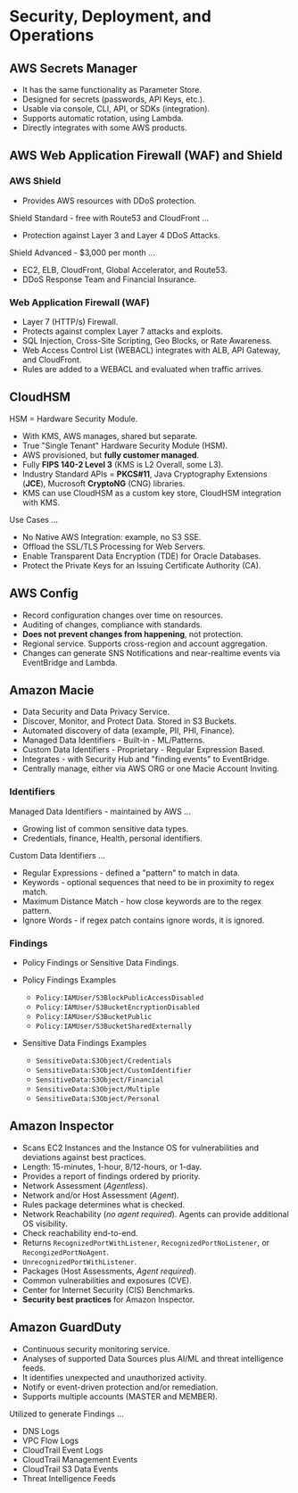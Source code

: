# Security, Deployment, and Operations

## AWS Secrets Manager

* It has the same functionality as Parameter Store.
* Designed for secrets (passwords, API Keys, etc.).
* Usable via console, CLI, API, or SDKs (integration).
* Supports automatic rotation, using Lambda.
* Directly integrates with some AWS products.

## AWS Web Application Firewall (WAF) and Shield

### AWS Shield

* Provides AWS resources with DDoS protection.

Shield Standard - free with Route53 and CloudFront ...

* Protection against Layer 3 and Layer 4 DDoS Attacks.

Shield Advanced - $3,000 per month ...

* EC2, ELB, CloudFront, Global Accelerator, and Route53.
* DDoS Response Team and Financial Insurance.

### Web Application Firewall (WAF)

* Layer 7 (HTTP/s) Firewall.
* Protects against complex Layer 7 attacks and exploits.
* SQL Injection, Cross-Site Scripting, Geo Blocks, or Rate Awareness.
* Web Access Control List (WEBACL) integrates with ALB, API Gateway, and CloudFront.
* Rules are added to a WEBACL and evaluated when traffic arrives.

## CloudHSM

HSM = Hardware Security Module.

* With KMS, AWS manages, shared but separate.
* True "Single Tenant" Hardware Security Module (HSM).
* AWS provisioned, but **fully customer managed**.
* Fully **FIPS 140-2 Level 3** (KMS is L2 Overall, some L3).
* Industry Standard APIs = **PKCS#11**, Java Cryptography Extensions (**JCE**), Mucrosoft **CryptoNG** (CNG) libraries.
* KMS can use CloudHSM as a custom key store, CloudHSM integration with KMS.

Use Cases ...

* No Native AWS Integration: example, no S3 SSE.
* Offload the SSL/TLS Processing for Web Servers.
* Enable Transparent Data Encryption (TDE) for Oracle Databases.
* Protect the Private Keys for an Issuing Certificate Authority (CA).

## AWS Config

* Record configuration changes over time on resources.
* Auditing of changes, compliance with standards.
* **Does not prevent changes from happening**, not protection.
* Regional service. Supports cross-region and account aggregation.
* Changes can generate SNS Notifications and near-realtime events via EventBridge and Lambda.

## Amazon Macie

* Data Security and Data Privacy Service.
* Discover, Monitor, and Protect Data. Stored in S3 Buckets.
* Automated discovery of data (example, PII, PHI, Finance).
* Managed Data Identifiers - Built-in - ML/Patterns.
* Custom Data Identifiers - Proprietary - Regular Expression Based.
* Integrates - with Security Hub and "finding events" to EventBridge.
* Centrally manage, either via AWS ORG or one Macie Account Inviting.

### Identifiers

Managed Data Identifiers - maintained by AWS ...

* Growing list of common sensitive data types.
* Credentials, finance, Health, personal identifiers.

Custom Data Identifiers ...

* Regular Expressions - defined a "pattern" to match in data.
* Keywords - optional sequences that need to be in proximity to regex match.
* Maximum Distance Match - how close keywords are to the regex pattern.
* Ignore Words - if regex patch contains ignore words, it is ignored.

### Findings

* Policy Findings or Sensitive Data Findings.
* Policy Findings Examples

  - `Policy:IAMUser/S3BlockPublicAccessDisabled`
  - `Policy:IAMUser/S3BucketEncryptionDisabled`
  - `Policy:IAMUser/S3BucketPublic`
  - `Policy:IAMUser/S3BucketSharedExternally`

* Sensitive Data Findings Examples

  - `SensitiveData:S3Object/Credentials`
  - `SensitiveData:S3Object/CustomIdentifier`
  - `SensitiveData:S3Object/Financial`
  - `SensitiveData:S3Object/Multiple`
  - `SensitiveData:S3Object/Personal`

## Amazon Inspector

* Scans EC2 Instances and the Instance OS for vulnerabilities and deviations against best practices.
* Length: 15-minutes, 1-hour, 8/12-hours, or 1-day.
* Provides a report of findings ordered by priority.
* Network Assessment (*Agentless*).
* Network and/or Host Assessment (*Agent*).
* Rules package determines what is checked.
* Network Reachability (*no agent required*). Agents can provide additional OS visibility.
* Check reachability end-to-end.
* Returns `RecognizedPortWithListener`, `RecognizedPortNoListener`, or `RecongizedPortNoAgent`.
* `UnrecognizedPortWithListener`.
* Packages (Host Assessments, *Agent required*).
* Common vulnerabilities and exposures (CVE).
* Center for Internet Security (CIS) Benchmarks.
* **Security best practices** for Amazon Inspector.

## Amazon GuardDuty

* Continuous security monitoring service.
* Analyses of supported Data Sources plus AI/ML and threat intelligence feeds.
* It identifies unexpected and unauthorized activity.
* Notify or event-driven protection and/or remediation.
* Supports multiple accounts (MASTER and MEMBER).

Utilized to generate Findings ...

* DNS Logs
* VPC Flow Logs
* CloudTrail Event Logs
* CloudTrail Management Events
* CloudTrail S3 Data Events
* Threat Intelligence Feeds
